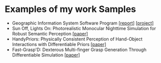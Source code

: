 # Examples of my work Samples

* Geographic Information System Software Program [[report]](GIS_Project/report.pdf) [[project]](GIS_Project)
* Sun Off, Lights On: Photorealistic Monocular Nighttime Simulation for Robust Semantic Perception [[paper]](https://arxiv.org/pdf/2407.20336)
* HandyPriors: Physically Consistent Perception of Hand-Object Interactions with Differentiable Priors [[paper]](https://ieeexplore.ieee.org/document/10610748)
* Fast-Grasp'D: Dexterous Multi-finger Grasp Generation Through Differentiable Simulation [[paper]](https://ieeexplore.ieee.org/document/10160314)
